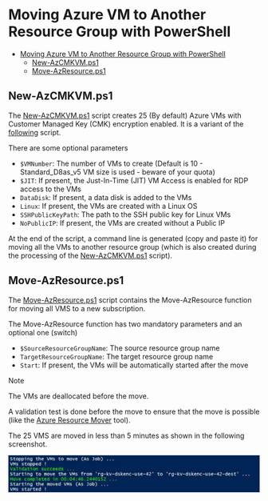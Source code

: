 # Moving Azure VM to Another Resource Group with PowerShell

- [Moving Azure VM to Another Resource Group with PowerShell](#moving-azure-vm-to-another-resource-group-with-powershell)
  - [New-AzCMKVM.ps1](#new-azcmkvmps1)
  - [Move-AzResource.ps1](#move-azresourceps1)

## New-AzCMKVM.ps1

The [New-AzCMKVM.ps1](New-AzCMKVM.ps1) script creates 25 (By default) Azure VMs with Customer Managed Key (CMK) encryption enabled. It is a variant of the [following](../../Azure%20Key%20Vault/Azure%20Key%20Vault%20for%20Disk%20Encryption%20with%20Generated%20Customer%20Managed%20Key.ps1) script.

There are some optional parameters

- `$VMNumber`: The number of VMs to create (Default is 10 - Standard_D8as_v5 VM size is used - beware of your quota)
- `$JIT`: If present, the Just-In-Time (JIT) VM Access is enabled for RDP access to the VMs
- `DataDisk`: If present, a data disk is added to the VMs
- `Linux`: If present, the VMs are created with a Linux OS
- `SSHPublicKeyPath`: The path to the SSH public key for Linux VMs
- `NoPublicIP`: If present, the VMs are created without a Public IP

At the end of the script, a command line is generated (copy and paste it) for moving all the VMs to another resource group (which is also created during the processing of the [New-AzCMKVM.ps1](New-AzCMKVM.ps1) script).

## Move-AzResource.ps1

The [Move-AzResource.ps1](Move-AzResource.ps1) script contains the Move-AzResource function for moving all VMS to a new subscription.

The Move-AzResource function has two mandatory parameters and an optional one (switch)

- `$SourceResourceGroupName`: The source resource group name
- `TargetResourceGroupName`: The target resource group name
- `Start`: If present, the VMs will be automatically started after the move

> [!NOTE]
> The VMs are deallocated before the move.
>
> A validation test is done before the move to ensure that the move is possible (like the [Azure Resource Mover](https://azure.microsoft.com/products/resource-mover/) tool).
>
> The 25 VMS are moved in less than 5 minutes as shown in the following screenshot.
>
![Moving Azure VMs](docs/Move-AzResource.jpg)
